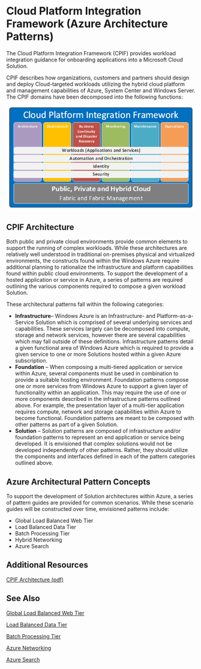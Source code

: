 <properties 
   pageTitle="Cloud Platform Integration Framework | Windows Azure" 
   description="The Cloud Platform Integration Framework provides workload integration guidance for onboarding applications into a Microsoft Cloud Solution consisting of architectural patterns for Windows Azure" 
   services="" 
   documentationCenter="" 
   authors="arynes" 
   manager="fredhar" 
   editor=""/>

<tags
   ms.service="cloud-services"
   ms.date="03/25/2015"
   wa.date=""/>


# Cloud Platform Integration Framework (Azure Architecture Patterns)

The Cloud Platform Integration Framework (CPIF) provides workload integration guidance for onboarding applications into a Microsoft Cloud Solution. 

CPIF describes how organizations, customers and partners should design and deploy Cloud-targeted workloads utilizing the hybrid cloud platform and management capabilities of Azure, System Center and Windows Server. The CPIF domains have been decomposed into the following functions:

![Tags part on resource and resource group blades](./media/azure-architecture-cpif-overview/overview.png)

##  CPIF Architecture

Both public and private cloud environments provide common elements to support the running of complex workloads. While these architectures are relatively well understood in traditional on-premises physical and virtualized environments, the constructs found within the Windows Azure require additional planning to rationalize the infrastructure and platform capabilities found within public cloud environments. To support the development of a hosted application or service in Azure, a series of patterns are required outlining the various components required to compose a given workload Solution.  

These architectural patterns fall within the following categories:

- **Infrastructure**– Windows Azure is an Infrastructure- and Platform-as-a-Service Solution which is comprised of several underlying services and capabilities.  These services largely can be decomposed into compute, storage and network services, however there are several capabilities which may fall outside of these definitions.  Infrastructure patterns detail a given functional area of Windows Azure which is required to provide a given service to one or more Solutions hosted within a given Azure subscription. 
- **Foundation** – When composing a multi-tiered application or service within Azure, several components must be used in combination to provide a suitable hosting environment.  Foundation patterns compose one or more services from Windows Azure to support a given layer of functionality within an application. This may require the use of one or more components described in the infrastructure patterns outlined above. For example, the presentation layer of a multi-tier application requires compute, network and storage capabilities within Azure to become functional.  Foundation patterns are meant to be composed with other patterns as part of a given Solution.
- **Solution** – Solution patterns are composed of infrastructure and/or foundation patterns to represent an end application or service being developed.  It is envisioned that complex solutions would not be developed independently of other patterns.  Rather, they should utilize the components and interfaces defined in each of the pattern categories outlined above.    

## Azure Architectural Pattern Concepts

To support the development of Solution architectures within Azure, a series of pattern guides are provided for common scenarios.   While these scenario guides will be constructed over time, envisioned patterns include:

- Global Load Balanced Web Tier 
- Load Balanced Data Tier
- Batch Processing Tier
- Hybrid Networking
- Azure Search 

##  Additional Resources
[CPIF Architecture (pdf)](https://gallery.technet.microsoft.com/Cloud-Platform-Integration-bd1e434a) 

## See Also
[Global Load Balanced Web Tier](https://gallery.technet.microsoft.com/Cloud-Platform-Integration-2c3c663a) 

[Load Balanced Data Tier](https://gallery.technet.microsoft.com/Cloud-Platform-Integration-dfb09e41)

[Batch Processing Tier](https://gallery.technet.microsoft.com/Cloud-Platform-Integration-0bc3f8b1)

[Azure Networking](https://gallery.technet.microsoft.com/Cloud-Platform-Integration-5e401f38)

[Azure Search](https://gallery.technet.microsoft.com/Cloud-Platform-Integration-e581d65d)
